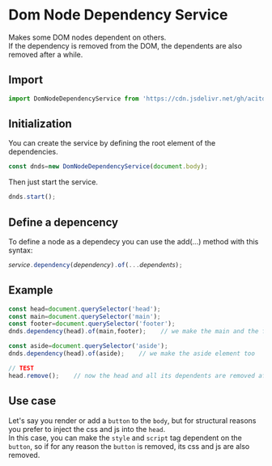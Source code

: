 # Dom Node Dependency Service
Makes some DOM nodes dependent on others.  
If the dependency is removed from the DOM, the dependents are also removed after a while.

## Import
```js
import DomNodeDependencyService from 'https://cdn.jsdelivr.net/gh/acitd/dom-node-dependency-service/1.0/dist/DomNodeDependencyService.js';
```

## Initialization
You can create the service by defining the root element of the dependencies.
```js
const dnds=new DomNodeDependencyService(document.body);
```
Then just start the service.
```js
dnds.start();
```

## Define a depencency
To define a node as a dependecy you can use the add(...) method with this syntax:
```js
𝘴𝘦𝘳𝘷𝘪𝘤𝘦.dependency(𝘥𝘦𝘱𝘦𝘯𝘥𝘦𝘯𝘤𝘺).of(...𝘥𝘦𝘱𝘦𝘯𝘥𝘦𝘯𝘵𝘴);
```
## Example
```js
const head=document.querySelector('head');
const main=document.querySelector('main');
const footer=document.querySelector('footer');
dnds.dependency(head).of(main,footer);    // we make the main and the footer element dependants of the head

const aside=document.querySelector('aside');
dnds.dependency(head).of(aside);    // we make the aside element too

// TEST
head.remove();    // now the head and all its dependents are removed afte a while
```

## Use case
Let's say you render or add a `button` to the `body`, but for structural reasons you prefer to inject the css and js into the `head`.  
In this case, you can make the `style` and `script` tag dependent on the `button`, so if for any reason the `button` is removed, its css and js are also removed.
